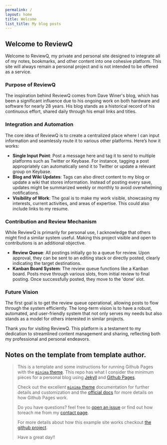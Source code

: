 ```yaml
---
permalink: /
layout: home
title: Welcome
list_title: My blog posts
---
```


## Welcome to ReviewQ

Welcome to ReviewQ, my private and personal site designed to integrate all of my notes, bookmarks, and other content into one cohesive platform. This site will always remain a personal project and is not intended to be offered as a service.

### Purpose of ReviewQ

The inspiration behind ReviewQ comes from Dave Winer's blog, which has been a significant influence due to his ongoing work on both hardware and software for nearly 28 years. His blog stands as a historical record of his continuous effort, shared daily through his email links and titles.

### Integration and Automation

The core idea of ReviewQ is to create a centralized place where I can input information and seamlessly route it to various other platforms. Here’s how it works:

- **Single Input Point**: Post a message here and tag it to send to multiple platforms such as Twitter or Keybase. For instance, tagging a post appropriately can automatically send it to Twitter or update a relevant group on Keybase.
- **Blog and Wiki Updates**: Tags can also direct content to my blog or update a wiki that stores information. Instead of posting every save, updates might be summarized weekly or monthly to avoid overwhelming notifications.
- **Visibility of Work**: The goal is to make my work visible, showcasing my interests, current activities, and areas of expertise. This could also include links to my resume.

### Contribution and Review Mechanism

While ReviewQ is primarily for personal use, I acknowledge that others might find a similar system useful. Making this project visible and open to contributions is an additional objective.

- **Review Queue**: All postings initially go to a queue for review. Upon approval, they can be sent to an editing stack or directly posted, clearly indicating the target destinations.
- **Kanban Board System**: The review queue functions like a Kanban board. Posts move through various slots, from initial review to final posting. Once successfully posted, they move to the 'done' slot.

### Future Vision

The first goal is to get the review queue operational, allowing posts to flow through the system efficiently. The long-term vision is to have a robust, automated, and user-friendly system that not only serves my needs but also stands as a model for others interested in similar projects.

Thank you for visiting ReviewQ. This platform is a testament to my dedication to streamlined content management and sharing, reflecting both my professional and personal endeavors.

## Notes on the template from template author.

> This is a template and some instructions for running Github Pages with the [`minima` theme][minima]. This repo has what I consider the minimum pieces for a personal blog using [Jekyll][jk] and [Github Pages][gh-site].
> 
> Check out the excellent [`minima` theme][minima] documentation for further details and customization and the [official docs][gh] for more details on how Github Pages work.
> 
> Do you have questions? feel free to [open an issue][issue] or find out how toreach me from my [contact page][contact].
> 
> For more details about how this example site works checkout [the github project](https://github.com/jsanz/gh-pages-minima-starter).
> 
> Have a great day!!

[gh-site]: https://pages.github.com/
[minima]: https://github.com/jekyll/minima/tree/2.5-stable
[jk]: https://jekyllrb.com/
[gh]: https://help.github.com/en/github/working-with-github-pages
[issue]: https://github.com/jsanz/gh-pages-minima-starter/issues/new/choose
[contact]: https://jorgesanz.net/contact/

